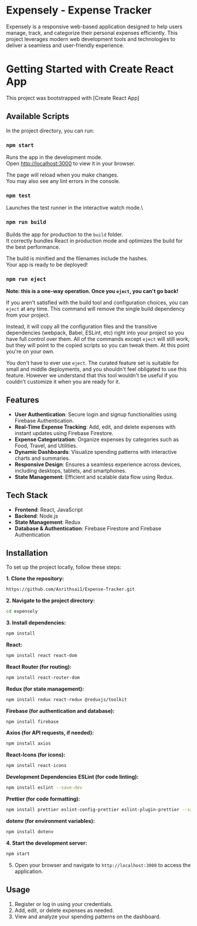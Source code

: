 # Expensely - Expense Tracker

Expensely is a responsive web-based application designed to help users manage, track, and categorize their personal expenses efficiently. This project leverages modern web development tools and technologies to deliver a seamless and user-friendly experience.

# Getting Started with Create React App

This project was bootstrapped with [Create React App]

## Available Scripts

In the project directory, you can run:

### `npm start`

Runs the app in the development mode.\
Open [http://localhost:3000](http://localhost:3000) to view it in your browser.

The page will reload when you make changes.\
You may also see any lint errors in the console.

### `npm test`

Launches the test runner in the interactive watch mode.\

### `npm run build`

Builds the app for production to the `build` folder.\
It correctly bundles React in production mode and optimizes the build for the best performance.

The build is minified and the filenames include the hashes.\
Your app is ready to be deployed!


### `npm run eject`

**Note: this is a one-way operation. Once you `eject`, you can't go back!**

If you aren't satisfied with the build tool and configuration choices, you can `eject` at any time. This command will remove the single build dependency from your project.

Instead, it will copy all the configuration files and the transitive dependencies (webpack, Babel, ESLint, etc) right into your project so you have full control over them. All of the commands except `eject` will still work, but they will point to the copied scripts so you can tweak them. At this point you're on your own.

You don't have to ever use `eject`. The curated feature set is suitable for small and middle deployments, and you shouldn't feel obligated to use this feature. However we understand that this tool wouldn't be useful if you couldn't customize it when you are ready for it.


## Features

- **User Authentication**: Secure login and signup functionalities using Firebase Authentication.
- **Real-Time Expense Tracking**: Add, edit, and delete expenses with instant updates using Firebase Firestore.
- **Expense Categorization**: Organize expenses by categories such as Food, Travel, and Utilities.
- **Dynamic Dashboards**: Visualize spending patterns with interactive charts and summaries.
- **Responsive Design**: Ensures a seamless experience across devices, including desktops, tablets, and smartphones.
- **State Management**: Efficient and scalable data flow using Redux.

## Tech Stack

- **Frontend**: React, JavaScript
- **Backend**: Node.js
- **State Management**: Redux
- **Database & Authentication**: Firebase Firestore and Firebase Authentication

## Installation

To set up the project locally, follow these steps:

**1. Clone the repository:**
   ```bash
   https://github.com/Asrithsai1/Expense-Tracker.git
   ```
**2. Navigate to the project directory:**
   ```bash
   cd expensely
   ```
**3. Install dependencies:**
   ```bash
   npm install 
   ```
**React:**

```bash
npm install react react-dom
```
**React Router (for routing):**
```bash
npm install react-router-dom
```
**Redux (for state management):**
```bash
npm install redux react-redux @reduxjs/toolkit
```
**Firebase (for authentication and database):**
```bash
npm install firebase
```
**Axios (for API requests, if needed):**
```bash
npm install axios
```
**React-Icons (for icons):**
```bash
npm install react-icons
```
**Development Dependencies**
**ESLint (for code linting):**
```bash
npm install eslint --save-dev
```
**Prettier (for code formatting):**
```bash
npm install prettier eslint-config-prettier eslint-plugin-prettier --save-dev
```
**dotenv (for environment variables):**
```bash
npm install dotenv
```
**4. Start the development server:**
   ```bash
   npm start
   ```

5. Open your browser and navigate to `http://localhost:3000` to access the application.

## Usage

1. Register or log in using your credentials.
2. Add, edit, or delete expenses as needed.
3. View and analyze your spending patterns on the dashboard.




